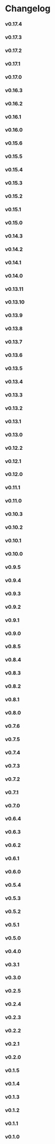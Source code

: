 # Changelog

### v0.17.4

### v0.17.3

### v0.17.2

### v0.17.1

### v0.17.0

### v0.16.3

### v0.16.2

### v0.16.1

### v0.16.0

### v0.15.6

### v0.15.5

### v0.15.4

### v0.15.3

### v0.15.2

### v0.15.1

### v0.15.0

### v0.14.3

### v0.14.2

### v0.14.1

### v0.14.0

### v0.13.11

### v0.13.10

### v0.13.9

### v0.13.8

### v0.13.7

### v0.13.6

### v0.13.5

### v0.13.4

### v0.13.3

### v0.13.2

### v0.13.1

### v0.13.0

### v0.12.2

### v0.12.1

### v0.12.0

### v0.11.1

### v0.11.0

### v0.10.3

### v0.10.2

### v0.10.1

### v0.10.0

### v0.9.5

### v0.9.4

### v0.9.3

### v0.9.2

### v0.9.1

### v0.9.0

### v0.8.5

### v0.8.4

### v0.8.3

### v0.8.2

### v0.8.1

### v0.8.0

### v0.7.6

### v0.7.5

### v0.7.4

### v0.7.3

### v0.7.2

### v0.7.1

### v0.7.0

### v0.6.4

### v0.6.3

### v0.6.2

### v0.6.1

### v0.6.0

### v0.5.4

### v0.5.3

### v0.5.2

### v0.5.1

### v0.5.0

### v0.4.0

### v0.3.1

### v0.3.0

### v0.2.5

### v0.2.4

### v0.2.3

### v0.2.2

### v0.2.1

### v0.2.0

### v0.1.5

### v0.1.4

### v0.1.3

### v0.1.2

### v0.1.1

### v0.1.0
